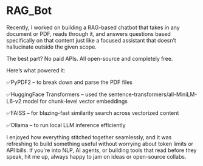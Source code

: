 # RAG_Bot

Recently, I worked on building a RAG-based chatbot that takes in any document or PDF, reads through it, and answers questions based specifically on that content just like a focused assistant that doesn’t hallucinate outside the given scope.

The best part?
No paid APIs. All open-source and completely free.

Here’s what powered it:

✅PyPDF2 – to break down and parse the PDF files

✅HuggingFace Transformers – used the sentence-transformers/all-MiniLM-L6-v2 model for chunk-level vector embeddings

✅FAISS – for blazing-fast similarity search across vectorized content

✅Ollama – to run local LLM inference efficiently

I enjoyed how everything stitched together seamlessly, and it was refreshing to build something useful without worrying about token limits or API bills.
If you're into NLP, AI agents, or building tools that read before they speak, hit me up, always happy to jam on ideas or open-source collabs.
